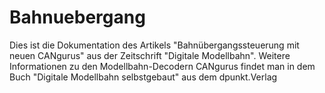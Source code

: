 # Bahnuebergang
Dies ist die Dokumentation des Artikels "Bahnübergangssteuerung mit neuen CANgurus"
aus der Zeitschrift "Digitale Modellbahn".
Weitere Informationen zu den Modellbahn-Decodern CANgurus findet man in dem
Buch "Digitale Modellbahn selbstgebaut" aus dem dpunkt.Verlag
